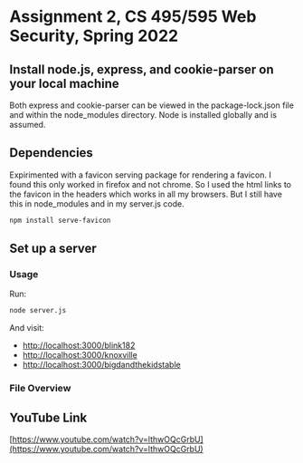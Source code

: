 # Assignment 2, CS 495/595 Web Security, Spring 2022


## Install node.js, express, and cookie-parser on your local machine

Both express and cookie-parser can be viewed in the package-lock.json file and within the node_modules directory. Node is installed globally and is assumed.
## Dependencies
Expirimented with a favicon serving package for rendering a favicon. I found this only worked in firefox and not chrome. So I used the html links to the favicon in the headers which works in all my browsers. But I still have this in node_modules and in my server.js code.
```bash
npm install serve-favicon
```
## Set up a server

### Usage
Run:
```python
node server.js
```
And visit:
* [http://localhost:3000/blink182](http://localhost:3000/blink182)
* [http://localhost:3000/knoxville](http://localhost:3000/knoxville)
* [http://localhost:3000/bigdandthekidstable](http://localhost:3000/bigdandthekidstable)
### File Overview


## YouTube Link
[https://www.youtube.com/watch?v=lthwOQcGrbU](https://www.youtube.com/watch?v=lthwOQcGrbU)
